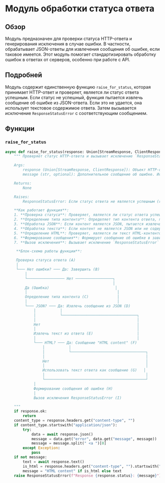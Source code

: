 # Модуль обработки статуса ответа

## Обзор

Модуль предназначен для проверки статуса HTTP-ответа и генерирования исключения в случае ошибки.
В частности, обрабатывает JSON-ответы для извлечения сообщения об ошибке, если таковое имеется.
Этот модуль помогает стандартизировать обработку ошибок в ответах от серверов, особенно при работе с API.

## Подробней

Модуль содержит единственную функцию `raise_for_status`, которая принимает HTTP-ответ и проверяет, является ли статус ответа успешным.
Если статус не успешный, функция пытается извлечь сообщение об ошибке из JSON-ответа.
Если это не удается, она использует текстовое содержимое ответа.
Затем вызывается исключение `ResponseStatusError` с соответствующим сообщением.

## Функции

### `raise_for_status`

```python
async def raise_for_status(response: Union[StreamResponse, ClientResponse], message: str = None):
    """ Проверяет статус HTTP-ответа и вызывает исключение `ResponseStatusError`, если произошла ошибка.

    Args:
        response (Union[StreamResponse, ClientResponse]): Объект HTTP-ответа, который нужно проверить. Может быть типа `StreamResponse` или `ClientResponse` из библиотеки `aiohttp`.
        message (str, optional): Дополнительное сообщение об ошибке. Используется, если не удается извлечь сообщение из тела ответа. По умолчанию `None`.

    Returns:
        None

    Raises:
        ResponseStatusError: Если статус ответа не является успешным (response.ok == False).

    **Как работает функция**:
    1. **Проверка статуса**: Проверяет, является ли статус ответа успешным (`response.ok`). Если да, функция завершает свою работу.
    2. **Определение типа контента**: Определяет тип контента ответа, проверяя заголовок `content-type`.
    3. **Обработка JSON**: Если контент является JSON, пытается извлечь сообщение об ошибке из JSON-данных (`data.get("error")` или `data.get("message")`).
    4. **Обработка текста**: Если контент не является JSON или не содержит сообщения об ошибке в формате JSON, извлекает текст из ответа.
    5. **Определение HTML**: Проверяет, является ли текст HTML-контентом.
    6. **Формирование сообщения**: Формирует сообщение об ошибке в зависимости от типа контента (JSON, HTML или текст).
    7. **Вызов исключения**: Вызывает исключение `ResponseStatusError` с сообщением об ошибке и статусом ответа.

     **Блок-схема работы функции**:

     Проверка статуса ответа (A)
     │
     └─── Нет ошибки? ─── Да: Завершить (B)
         │
         └───────────────── Нет ─────────────────┐
                                                 │
         Да (Ошибка)                              │
         │                                         │
         Определение типа контента (C)             │
         │                                         │
         └─── JSON? ─── Да: Извлечь сообщение из JSON (D)
             │           │
             │           └──────────────────────────────────┐
             │                                              │
             Нет                                            │
             │                                              │
             Извлечь текст из ответа (E)                    │
             │                                              │
             └─── HTML? ─── Да: Сообщение "HTML content" (F)
                 │           │
                 │           └──────────────────────────────────┐
                 │                                              │
                 Нет                                            │
                 │                                              │
                 Использовать текст ответа как сообщение (G)   │
                 │                                              │
                 └──────────────────────────────────────────────┘
             │
             Формирование сообщения об ошибке (H)
             │
             Вызов исключения ResponseStatusError (I)

    """
    if response.ok:
        return
    content_type = response.headers.get("content-type", "")
    if content_type.startswith("application/json"):
        try:
            data = await response.json()
            message = data.get("error", data.get("message", message))
            message = message.split(" <a ")[0]
        except Exception:
            pass
    if not message:
        text = await response.text()
        is_html = response.headers.get("content-type", "").startswith("text/html") or text.startswith("<!DOCTYPE")
        message = "HTML content" if is_html else text
    raise ResponseStatusError(f"Response {response.status}: {message}")